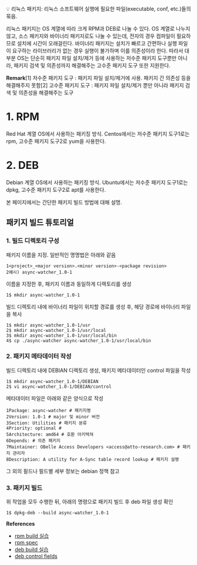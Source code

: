 <aside> 💡 리눅스 패키지: 리눅스 소프트웨어 실행에 필요한 파일(executable, conf, etc.)들의 묶음.

</aside>

리눅스 패키지는 OS 계열에 따라 크게 RPM과 DEB로 나눌 수 있다. OS 계열로 나누지 않고, 소스 패키지와 바이너리 패키지로도 나눌 수 있는데, 전자의 경우 컴파일이 필요하므로 설치에 시간이 오래걸린다. 바이너리 패키지는 설치가 빠르고 간편하나 실행 파일이 요구하는 라이브러리가 없는 경우 실행이 불가하며 이를 의존성이라 한다. 따라서 대부분 OS는 단순히 패키지 파일 설치/제거 등에 사용하는 저수준 패키지 도구뿐만 아니라, 패키지 검색 및 의존성까지 해결해주는 고수준 패키지 도구 또한 지원한다.

**Remark**[1] 저수준 패키지 도구 : 패키지 파일 설치/제거에 사용. 패키지 간 의존성 등을 해결해주지 못함[2] 고수준 패키지 도구 : 패키지 파일 설치/제거 뿐만 아니라 패키지 검색 및 의존성을 해결해주는 도구

# 1. RPM
Red Hat 계열 OS에서 사용하는 패키징 방식.
Centos에서는 저수준 패키지 도구1로는 rpm, 고수준 패키지 도구2로 yum을 사용한다.

# 2. DEB
Debian 계열 OS에서 사용하는 패키징 방식.
Ubuntu에서는 저수준 패키지 도구1로는 dpkg, 고수준 패키지 도구2로 apt를 사용한다.

본 페이지에서는 간단한 패키지 빌드 방법에 대해 설명.

## **패키지 빌드 튜토리얼**
### **1. 빌드 디렉토리 구성**
패키지 이름을 지정. 일반적인 명명법은 아래와 같음
```
1<project>_<major version>.<minor version>-<package revision>
2예시) async-watcher_1.0-1

```
이름을 지정한 후, 패키지 이름과 동일하게 디렉토리를 생성
```
1$ mkdir async-watcher_1.0-1
```
빌드 디렉토리 내에 바이너리 파일이 위치할 경로를 생성 후, 해당 경로에 바이너리 파일을 복사
```
1$ mkdir async-watcher_1.0-1/usr
2$ mkdir async-watcher_1.0-1/usr/local
3$ mkdir async-watcher_1.0-1/usr/local/bin
4$ cp ./async-watcher async-watcher_1.0-1/usr/local/bin

```
### **2. 패키지 메타데이터 작성**
빌드 디렉토리 내에 DEBIAN 디렉토리 생성, 패키지 메타데이터인 control 파일을 작성
```
1$ mkdir async-watcher_1.0-1/DEBIAN
2$ vi async-watcher_1.0-1/DEBIAN/control
```
메타데이터 파일은 아래와 같은 양식으로 작성
```
1Package: async-watcher # 패키지명
2Version: 1.0-1 # major 및 minor 버전
3Section: Utilities # 패키지 분류
4Priority: optional #
5Architecture: amd64 # 호환 아키텍쳐
6Depends: # 의존 패키지
7Maintainer: OBelle Access Developers <access@atto-research.com> # 패키지 관리자
8Description: A utility for A-Sync table record lookup # 패키지 설명
```
그 외의 필드나 필드별 세부 정보는 debian 정책 참고
### **3. 패키지 빌드**
위 작업을 모두 수행한 뒤, 아래의 명령으로 패키지 빌드 후 deb 파일 생성 확인
```
1$ dpkg-deb --build async-watcher_1.0-1
```


**References**
- [rpm build 실습](https://zetawiki.com/wiki/RPM_%ED%8C%A8%ED%82%A4%EC%A7%80_%EB%A7%8C%EB%93%A4%EA%B8%B0_%EC%8B%A4%EC%8A%B5_\(rpmbuild\))
- [rpm spec](http://wiki.pchero21.com/wiki/Rpmbuild_spec_file)
- [deb build 실습](https://fedingo.com/how-to-build-deb-package-in-ubuntu-debian-linux/)
- [deb control fields](https://www.debian.org/doc/debian-policy/ch-controlfields.html#source-package-control-files-debian-control)
